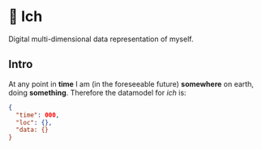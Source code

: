 # 🙂 Ich
Digital multi-dimensional data representation of myself.

## Intro

At any point in **time** I am (in the foreseeable future) **somewhere** on earth, doing **something**. Therefore the datamodel for _ich_ is:

```json
{
  "time": 000,
  "loc": {},
  "data: {}
}
```

